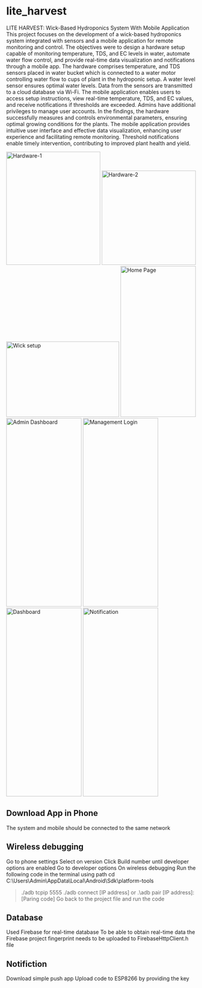 # lite_harvest

LITE HARVEST: Wick-Based Hydroponics System With Mobile  Application
This project focuses on the development of a wick-based hydroponics system integrated with sensors and a mobile application for remote monitoring and control. The objectives were to design a hardware setup capable of monitoring temperature, TDS, and EC levels in water, automate water flow control, and provide real-time data visualization and notifications through a mobile app.  The hardware comprises temperature, and TDS sensors placed in water bucket which is connected to a water motor controlling water flow to cups of plant in the hydroponic setup. A water level sensor ensures optimal water levels. Data from the sensors are transmitted to a cloud database via Wi-Fi. The mobile application enables users to access setup instructions, view real-time temperature, TDS, and EC values, and receive notifications if thresholds are exceeded. Admins have additional privileges to manage user accounts. In the findings, the hardware successfully measures and controls environmental parameters, ensuring optimal growing conditions for the plants. The mobile application provides intuitive user interface and effective data visualization, enhancing user experience and facilitating remote monitoring. Threshold notifications enable timely intervention, contributing to improved plant health and yield.

<img src="https://github.com/gkylsk/LiteHarvest/assets/130023461/94905b24-14b5-470d-8f45-29396e7a03ec" alt="Hardware-1" width="250" height="300">
<img src="https://github.com/gkylsk/LiteHarvest/assets/130023461/f2b92e69-9ad6-4aae-b4fb-b68705f4867b" alt="Hardware-2" width="250" height="250">
<img src="https://github.com/gkylsk/LiteHarvest/assets/130023461/d6598135-e821-46d2-b7b3-170e344f0e7a" alt="Wick setup" width="300" height="200">
<img src="https://github.com/gkylsk/LiteHarvest/assets/130023461/7794b849-d8fb-4fae-881d-eed1be7f26b6" alt="Home Page" width="200" height="400">
<img src="https://github.com/gkylsk/LiteHarvest/assets/130023461/f4561513-b722-4fab-bc08-41035290015e" alt="Admin Dashboard" width="200" height="500">
<img src="https://github.com/gkylsk/LiteHarvest/assets/130023461/0dc1566d-555a-4d8b-a470-dc59110bd9c2" alt="Management Login" width="200" height="500">
<img src="https://github.com/gkylsk/LiteHarvest/assets/130023461/dff9105d-8158-4f39-9de9-6fa148f03758" alt="Dashboard" width="200" height="500">
<img src="https://github.com/gkylsk/LiteHarvest/assets/130023461/10d1f36f-683b-4457-ad9a-c0fa32213203" alt="Notification" width="200" height="500">

## Download App in Phone 
The system and mobile should be connected to the same network
## Wireless debugging 
Go to phone settings
Select on version
Click Build number until developer options are enabled
Go to developer options 
On wireless debugging
Run the following code in the terminal using path cd C:\Users\Admin\AppData\Local\Android\Sdk\platform-tools 
>./adb tcpip 5555
>./adb connect [IP address]
or
>.\adb pair [IP address]:[Paring code]
Go back to the project file and run the code

## Database
Used Firebase for real-time database
To be able to obtain real-time data the Firebase project fingerprint needs to be uploaded to FirebaseHttpClient.h file

## Notifiction
Download simple push app
Upload code to ESP8266 by providing the key
